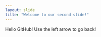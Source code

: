 ```yaml
---
layout: slide
title: "Welcome to our second slide!"
---
```

Hello GitHub!
Use the left arrow to go back!